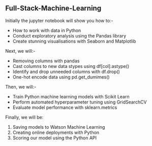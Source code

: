 ## Full-Stack-Machine-Learning

Initially the jupyter notebook will show you how to:-
- How to work with data in Python
- Conduct exploratory analysis using the Pandas library
- Create stunning visualisations with Seaborn and Matplotlib

Next, we will:-
- Removing columns with pandas
- Cast columns to new data stypes using  df[col].astype()
- Identify and drop unneeded columns with df.drop()
- One-hot encode data using pd.get_dumimes()

Then, we will:-
- Train Python machine learning models with Scikit Learn
- Perform automated hyperparameter tuning using GridSearchCV
- Evaluate model performance with sklearn.metrics 

Finally, we will be: 
1. Saving models to Watson Machine Learning
2. Creating online  deployments with Python
3. Scoring our model using the Python API
